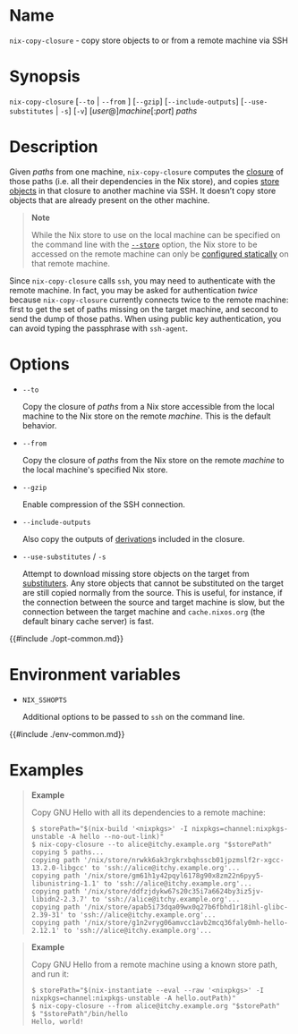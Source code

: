 # Name

`nix-copy-closure` - copy store objects to or from a remote machine via SSH

# Synopsis

`nix-copy-closure`
  [`--to` | `--from` ]
  [`--gzip`]
  [`--include-outputs`]
  [`--use-substitutes` | `-s`]
  [`-v`]
  [_user_@]_machine_[:_port_] _paths_

# Description

Given _paths_ from one machine, `nix-copy-closure` computes the [closure](@docroot@/glossary.md#gloss-closure) of those paths (i.e. all their dependencies in the Nix store), and copies [store objects](@docroot@/glossary.md#gloss-store-object) in that closure to another machine via SSH.
It doesn’t copy store objects that are already present on the other machine.

> **Note**
>
> While the Nix store to use on the local machine can be specified on the command line with the [`--store`](@docroot@/command-ref/conf-file.md#conf-store) option, the Nix store to be accessed on the remote machine can only be [configured statically](@docroot@/command-ref/conf-file.md#configuration-file) on that remote machine.

Since `nix-copy-closure` calls `ssh`, you may need to authenticate with the remote machine.
In fact, you may be asked for authentication _twice_ because `nix-copy-closure` currently connects twice to the remote machine: first to get the set of paths missing on the target machine, and second to send the dump of those paths.
When using public key authentication, you can avoid typing the passphrase with `ssh-agent`.

# Options

- `--to`

  Copy the closure of _paths_ from a Nix store accessible from the local machine to the Nix store on the remote _machine_.
  This is the default behavior.

- `--from`

  Copy the closure of _paths_ from the Nix store on the remote _machine_ to the local machine's specified Nix store.

- `--gzip`

  Enable compression of the SSH connection.

- `--include-outputs`

  Also copy the outputs of [derivation]s included in the closure.

  [derivation]: @docroot@/glossary.md#gloss-store-derivation

- `--use-substitutes` / `-s`

  Attempt to download missing store objects on the target from [substituters](@docroot@/command-ref/conf-file.md#conf-substituters).
  Any store objects that cannot be substituted on the target are still copied normally from the source.
  This is useful, for instance, if the connection between the source and target machine is slow, but the connection between the target machine and `cache.nixos.org` (the default binary cache server) is fast.

{{#include ./opt-common.md}}

# Environment variables

- `NIX_SSHOPTS`

  Additional options to be passed to `ssh` on the command line.

{{#include ./env-common.md}}

# Examples

> **Example**
>
> Copy GNU Hello with all its dependencies to a remote machine:
>
> ```shell-session
> $ storePath="$(nix-build '<nixpkgs>' -I nixpkgs=channel:nixpkgs-unstable -A hello --no-out-link)"
> $ nix-copy-closure --to alice@itchy.example.org "$storePath"
> copying 5 paths...
> copying path '/nix/store/nrwkk6ak3rgkrxbqhsscb01jpzmslf2r-xgcc-13.2.0-libgcc' to 'ssh://alice@itchy.example.org'...
> copying path '/nix/store/gm61h1y42pqyl6178g90x8zm22n6pyy5-libunistring-1.1' to 'ssh://alice@itchy.example.org'...
> copying path '/nix/store/ddfzjdykw67s20c35i7a6624by3iz5jv-libidn2-2.3.7' to 'ssh://alice@itchy.example.org'...
> copying path '/nix/store/apab5i73dqa09wx0q27b6fbhd1r18ihl-glibc-2.39-31' to 'ssh://alice@itchy.example.org'...
> copying path '/nix/store/g1n2vryg06amvcc1avb2mcq36faly0mh-hello-2.12.1' to 'ssh://alice@itchy.example.org'...
> ```

> **Example**
>
> Copy GNU Hello from a remote machine using a known store path, and run it:
>
> ```shell-session
> $ storePath="$(nix-instantiate --eval --raw '<nixpkgs>' -I nixpkgs=channel:nixpkgs-unstable -A hello.outPath)"
> $ nix-copy-closure --from alice@itchy.example.org "$storePath"
> $ "$storePath"/bin/hello
> Hello, world!
> ```
